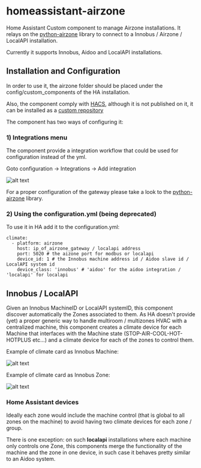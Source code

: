# homeassistant-airzone
Home Assistant Custom component to manage Airzone installations.
It relays on the [python-airzone](https://pypi.org/project/python-airzone/) library to connect to a Innobus / Airzone / LocalAPI installation.

Currently it supports Innobus, Aidoo and LocalAPI installations.


## Installation and Configuration

In order to use it, the airzone folder should be placed under the config/custom_components of the HA installation.

Also, the component comply with [HACS](https://github.com/hacs/integration), although it is not published on it, it can be installed as a [custom repository](https://hacs.xyz/docs/faq/custom_repositories)

The component has two ways of configuring it:

### 1) Integrations menu

The component provide a integration workflow that could be used for configuration instead of the yml.

Goto configuration -> Integrations -> Add integration

![alt text](screenshots/airzone_integration.png?raw=true "Integration")

For a proper configuration of the gateway please take a look to the [python-airzone](https://pypi.org/project/python-airzone/) library.

### 2) Using the configuration.yml (being deprecated)

To use it in HA add it to the configuration.yml:

```
climate:
  - platform: airzone
    host: ip_of_airzone_gateway / localapi address
    port: 5020 # the aizone port for modbus or localapi
    device_id: 1 # the Innobus machine address id / Aidoo slave id / LocalAPI system id
    device_class: 'innobus' # 'aidoo' for the aidoo integration / 'localapi' for localapi 
```

## Innobus / LocalAPI

Given an Innobus MachineID or LocalAPI systemID, this component discover automatically the Zones associated to them. 
As HA doesn't provide (yet) a proper generic way to handle multiroom / multizones HVAC with a centralized machine, this component creates a climate device for each Machine that interfaces with the Machine state (STOP-AIR-COOL-HOT-HOTPLUS etc...) and a climate device for each of the zones to control them.

Example of climate card as Innobus Machine: 

![alt text](screenshots/innobus_machine.png?raw=true "Innobus Machine")

Example of climate card as Innobus Zone:

![alt text](screenshots/innobus_zone.png?raw=true "Innobus Zone")


### Home Assistant devices

Ideally each zone would include the machine control (that is global to all zones on the machine) to avoid having two climate devices for each zone / group.

There is one exception: on such **localapi** installations where each machine only controls one Zone, this components merge the functionality of the machine and the zone in one device, in such case it behaves pretty similar to an Aidoo system.



